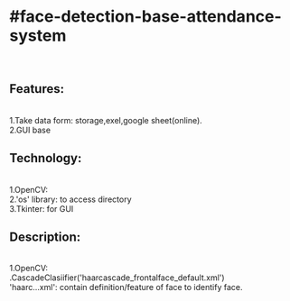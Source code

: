 <p>
<h1>#face-detection-base-attendance-system</h1></br>
<h2>Features:</h2></br>
	1.Take data form: storage,exel,google sheet(online).</br>
	2.GUI base</br>
<h2>Technology:</h2></br>
	1.OpenCV:</br>
	2.'os' library: to access directory</br> 
	3.Tkinter: for GUI</br>
<h2>Description:</h2></br>
	1.OpenCV:</br>
		.CascadeClasiifier('haarcascade_frontalface_default.xml')</br>
			'haarc...xml': contain definition/feature of face to identify face.</br>
		
</p>	
 
    
